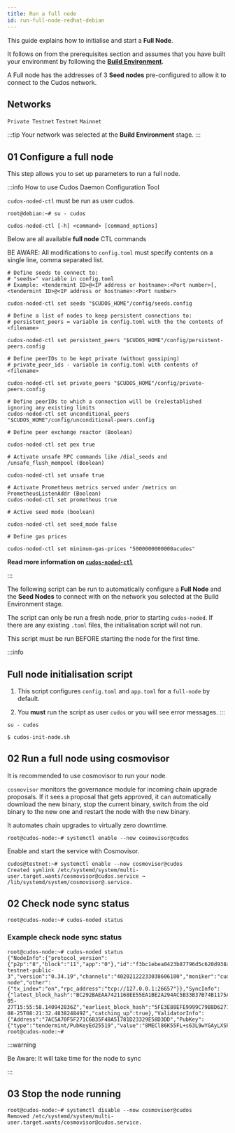 ```yaml
---
title: Run a full node
id: run-full-node-redhat-debian
---
```


This guide explains how to initialise and start a **Full Node**. 

It follows on from the prerequisites section and assumes that you have built your environment by following the [**Build Environment**](/docs/node/prerequisites/build-redhat-debian). 

A Full node has the addresses of 3 **Seed nodes** pre-configured to allow it to connect to the Cudos network. 

## Networks

`Private Testnet`
`Testnet`
`Mainnet`

:::tip
Your network was selected at the **Build Environment** stage.
:::

<!-- 
| **Hardware** 	| **Specification**           	|
|------	|-------------------------------	|
| CPU   | At least 2 cores.                |
| RAM  	| 16 GB (Windows), 8 GB (Linux) 	|
| Disk 	| An SSD drive                  	|
| OS | Redhat/Fedora/CentOs/Debian/Ubuntu   | -->




## 01 Configure a full node

This step allows you to set up parameters to run a full node.

:::info How to use Cudos Daemon Configuration Tool

`cudos-noded-ctl` must be run as user cudos.

```shell
root@debian:~# su - cudos
```

```shell
cudos-noded-ctl [-h] <command> [command_options]
```

Below are all available **full node** CTL commands

BE AWARE: All modifications to `config.toml` must specify contents on a single line, comma separated list. 

```shell
# Define seeds to connect to: 
# "seeds=" variable in config.toml 
# Example: <tendermint ID>@<IP address or hostname>:<Port number>[,<tendermint ID>@<IP address or hostname>:<Port number>

cudos-noded-ctl set seeds "$CUDOS_HOME"/config/seeds.config

# Define a list of nodes to keep persistent connections to:
# persistent_peers = variable in config.toml with the the contents of <filename>

cudos-noded-ctl set persistent_peers "$CUDOS_HOME"/config/persistent-peers.config

# Define peerIDs to be kept private (without gossiping)
# private_peer_ids - variable in config.toml with contents of <filename>

cudos-noded-ctl set private_peers "$CUDOS_HOME"/config/private-peers.config

# Define peerIDs to which a connection will be (re)established ignoring any existing limits
cudos-noded-ctl set unconditional_peers "$CUDOS_HOME"/config/unconditional-peers.config

# Define peer exchange reactor (Boolean)

cudos-noded-ctl set pex true

# Activate unsafe RPC commands like /dial_seeds and /unsafe_flush_mempool (Boolean)

cudos-noded-ctl set unsafe true

# Activate Prometheus metrics served under /metrics on PrometheusListenAddr (Boolean)
cudos-noded-ctl set prometheus true

# Active seed mode (boolean)

cudos-noded-ctl set seed_mode false

# Define gas prices

cudos-noded-ctl set minimum-gas-prices "5000000000000acudos"
```

**Read more information on [`cudos-noded-ctl`](https://github.com/CudoVentures/cudos-noded-packager/blob/main/docs/cudos-noded-ctl.md)**

:::


The following script can be run to automatically configure a **Full Node** and the **Seed Nodes** to connect with on the network you selected at the Build Environment stage.

The script can only be run a fresh node, prior to starting `cudos-noded`. If there are any existing `.toml` files, the initialisation script will not run.

This script must be run BEFORE starting the node for the first time.  

:::info

## Full node initialisation script

1. This script configures `config.toml` and `app.toml` for a `full-node` by default.

2. You **must** run the script as user `cudos` or you will see error messages. 
:::

```shell
su - cudos
```

```shell
$ cudos-init-node.sh
```

## 02 Run a full node using cosmovisor

It is recommended to use cosmovisor to run your node. 

`cosmovisor` monitors the governance module for incoming chain upgrade proposals. If it sees a proposal that gets approved, it can automatically download the new binary, stop the current binary, switch from the old binary to the new one and restart the node with the new binary.

It automates chain upgrades to virtually zero downtime. 

```shell
root@cudos-node:~# systemctl enable --now cosmovisor@cudos
```

Enable and start the service with Cosmovisor.

```shell
cudos@testnet:~# systemctl enable --now cosmovisor@cudos
Created symlink /etc/systemd/system/multi-user.target.wants/cosmovisor@cudos.service → /lib/systemd/system/cosmovisor@.service.
```

## 02 Check node sync status

```shell
root@cudos-node:~# cudos-noded status
```

### Example check node sync status

```shell 
root@cudos-node:~# cudos-noded status
{"NodeInfo":{"protocol_version":{"p2p":"8","block":"11","app":"0"},"id":"f3bc1ebea0423b87796d5c620d938a79f7a50c7a","listen_addr":"tcp://0.0.0.0:26656","network":"cudos-testnet-public-3","version":"0.34.19","channels":"40202122233038606100","moniker":"cudos-node","other":{"tx_index":"on","rpc_address":"tcp://127.0.0.1:26657"}},"SyncInfo":{"latest_block_hash":"BC292BAEAA7421168EE55EA1BE2A294AC5B33B37B74B1175A53F6ED741F4D80B","latest_app_hash":"D31FF2A770FDF6603E867477B4F0D46450F50056F4A4D5214D8B1F734A3CE136","latest_block_height":"3605101","latest_block_time":"2022-05-27T15:55:58.140942836Z","earliest_block_hash":"5FE3E88EFE9999C79B8D6271B56EE4349051FCEA290D5A512440B8BEB9662104","earliest_app_hash":"E3B0C44298FC1C149AFBF4C8996FB92427AE41E4649B934CA495991B7852B855","earliest_block_height":"3603400","earliest_block_time":"2021-08-25T08:21:32.483824849Z","catching_up":true},"ValidatorInfo":{"Address":"7AC5A70F5F271C6B35F48A51781D23329E58D3DD","PubKey":{"type":"tendermint/PubKeyEd25519","value":"8MECl86K55FL+s63L9wYGAyLXSPHrlHpcnE17rBm4vs="},"VotingPower":"0"}}
root@cudos-node:~# 
```

:::warning

Be Aware: It will take time for the node to sync

:::

## 03 Stop the node running

```shell
root@cudos-node:~# systemctl disable --now cosmovisor@cudos
Removed /etc/systemd/system/multi-user.target.wants/cosmovisor@cudos.service.
```



